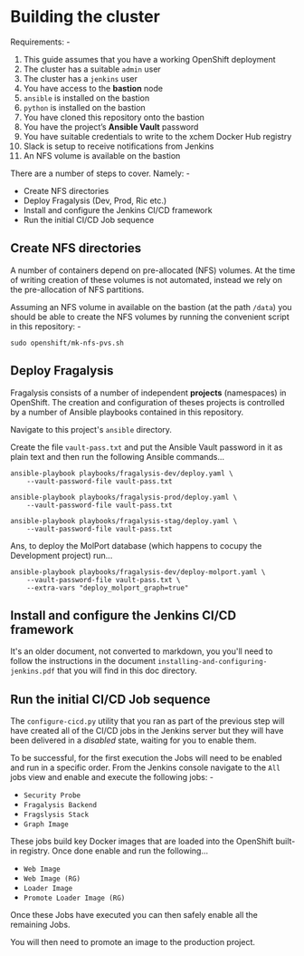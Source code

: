 # Building the cluster
Requirements: -

1.  This guide assumes that you have a working OpenShift deployment
1.  The cluster has a suitable  `admin` user
1.  The cluster has a `jenkins` user
1.  You have access to the **bastion** node
1.  `ansible` is installed on the bastion
1.  `python` is installed on the bastion
1.  You have cloned this repository onto the bastion
1.  You have the project’s **Ansible Vault** password
1.  You have suitable credentials to write to the xchem Docker Hub registry
1.  Slack is setup to receive notifications from Jenkins
1.  An NFS volume is available on the bastion

There are a number of steps to cover. Namely: -

*   Create NFS directories
*   Deploy Fragalysis (Dev, Prod, Ric etc.)
*   Install and configure the Jenkins CI/CD framework
*   Run the initial CI/CD Job sequence 

## Create NFS directories
A number of containers depend on pre-allocated (NFS) volumes.
At the time of writing creation of these volumes is not automated,
instead we rely on the pre-allocation of NFS partitions.

Assuming an NFS volume in available on the bastion (at the path `/data`)
you should be able to create the NFS volumes by running the convenient script
in this repository: -

    sudo openshift/mk-nfs-pvs.sh
    
## Deploy Fragalysis
Fragalysis consists of a number of independent **projects** (namespaces)
in OpenShift. The creation and configuration of theses projects is
controlled by a number of Ansible playbooks contained in this repository.

Navigate to this project's `ansible` directory.
 
Create the file `vault-pass.txt` and put the Ansible Vault password
in it as plain text and then run the following Ansible commands...

    ansible-playbook playbooks/fragalysis-dev/deploy.yaml \
        --vault-password-file vault-pass.txt

    ansible-playbook playbooks/fragalysis-prod/deploy.yaml \
        --vault-password-file vault-pass.txt

    ansible-playbook playbooks/fragalysis-stag/deploy.yaml \
        --vault-password-file vault-pass.txt

Ans, to deploy the MolPort database (which happens to cocupy the
Development project) run...

    ansible-playbook playbooks/fragalysis-dev/deploy-molport.yaml \
        --vault-password-file vault-pass.txt \
        --extra-vars "deploy_molport_graph=true"

## Install and configure the Jenkins CI/CD framework
It's an older document, not converted to markdown, you you'll need to follow
the instructions in the document `installing-and-configuring-jenkins.pdf`
that you will find in this doc directory.

## Run the initial CI/CD Job sequence 
The `configure-cicd.py` utility that you ran as part of the previous step
will have created all of the CI/CD jobs in the Jenkins server but they will
have been delivered in a *disabled* state, waiting for you to enable them.

To be successful, for the first execution the Jobs will need to be enabled and
run in a specific order. From the Jenkins console navigate to the
`All` jobs view and enable and execute the following jobs: - 

*   `Security Probe`
*   `Fragalysis Backend`
*   `Fragslysis Stack`
*   `Graph Image`

These jobs build key Docker images that are loaded into the OpenShift built-in
registry. Once done enable and run the following...

*   `Web Image`
*   `Web Image (RG)`
*   `Loader Image`
*   `Promote Loader Image (RG)`

Once these Jobs have executed you can then safely enable all the remaining Jobs.

You will then need to promote an image to the production project.
